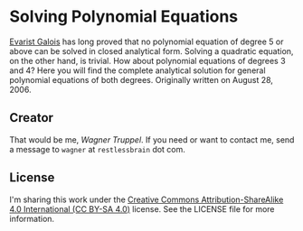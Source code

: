 # Solving Polynomial Equations

[Evarist Galois](http://en.wikipedia.org/wiki/Évariste_Galois) has long proved that no polynomial equation of degree 5 or above can be solved in closed analytical form. Solving a quadratic equation, on the other hand, is trivial. How about polynomial equations of degrees 3 and 4? Here you will find the complete analytical solution for general polynomial equations of both degrees. Originally written on August 28, 2006.

## Creator

That would be me, _Wagner Truppel_. If you need or want to contact me, send a message to `wagner` at `restlessbrain` dot com.

## License

I'm sharing this work under the [Creative Commons Attribution-ShareAlike 4.0 International (CC BY-SA 4.0)](http://creativecommons.org/licenses/by-sa/4.0/) license. See the LICENSE file for more information.
